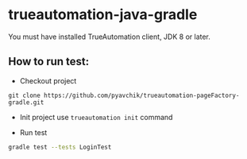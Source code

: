 # trueautomation-java-gradle

You must have installed TrueAutomation client, JDK 8 or later.

## How to run test:

* Checkout project

 ```
 git clone https://github.com/pyavchik/trueautomation-pageFactory-gradle.git
 ```

* Init project use `trueautomation init` command

* Run test

```bash
gradle test --tests LoginTest
```
